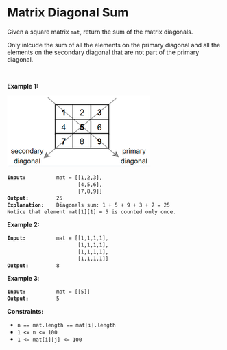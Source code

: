 <!-- markdownlint-disable -->

# Matrix Diagonal Sum

Given a square matrix `mat`, return the sum of the matrix diagonals.

Only inlcude the sum of all the elements on the primary diagonal and all the elements on the secondary diagonal that are not part of the primary diagonal.<br>

<br>

**Example 1:**

<img src="./img/example1.png">

<pre><code><strong>Input:</strong>          mat = [[1,2,3],
                       [4,5,6],
                       [7,8,9]]
<strong>Output:</strong>         25
<strong>Explanation:</strong>    Diagonals sum: 1 + 5 + 9 + 3 + 7 = 25
Notice that element mat[1][1] = 5 is counted only once.</code></pre>

**Example 2:**

<pre><code><strong>Input:</strong>          mat = [[1,1,1,1],
                       [1,1,1,1],
                       [1,1,1,1],
                       [1,1,1,1]]
<strong>Output:</strong>         8</code></pre>

**Example 3**:

<pre><code><strong>Input:</strong>          mat = [[5]]
<strong>Output:</strong>         5</code></pre>

**Constraints:**

<ul>
<li><code>n == mat.length == mat[i].length</code></li>
<li><code>1 <= n <= 100</code></li>
<li><code>1 <= mat[i][j] <= 100</code></li>
</ul>
